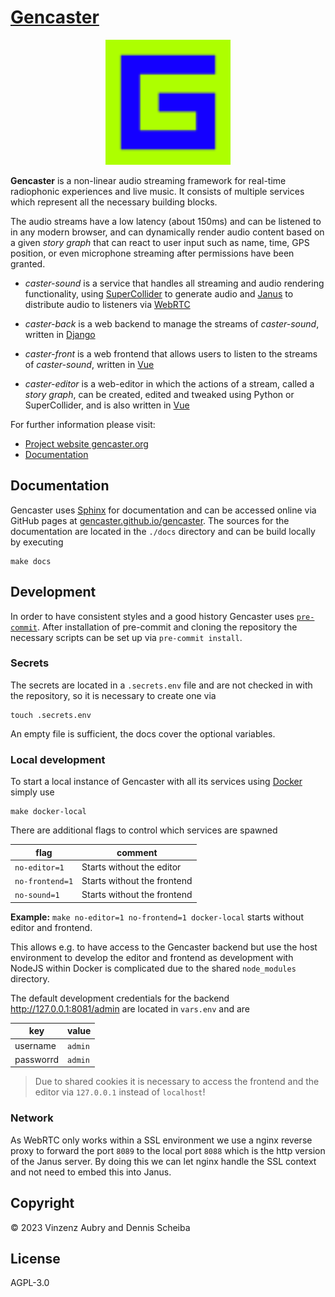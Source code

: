 # [Gencaster](https://gencaster.org)

<p align="center">
  <img width="200" height="200" src="./docs/_static/logo.svg">
</p>

**Gencaster** is a non-linear audio streaming framework for real-time radiophonic experiences and live music. It consists of multiple services which represent all the necessary building blocks.

The audio streams have a low latency (about 150ms) and can be listened to in any modern browser, and can dynamically render audio content based on a given *story graph* that can react to user input such as name, time, GPS position, or even microphone streaming after permissions have been granted.

* *caster-sound* is a service that handles all streaming and audio rendering functionality, using [SuperCollider](https://supercollider.github.io/) to generate audio and [Janus](https://janus.conf.meetecho.com) to distribute audio to listeners via [WebRTC](https://janus.conf.meetecho.com)

* *caster-back* is a web backend to manage the streams of *caster-sound*, written in [Django](https://www.djangoproject.com/)

* *caster-front* is a web frontend that allows users to listen to the streams of *caster-sound*, written in [Vue](https://vuejs.org/)

* *caster-editor* is a web-editor in which the actions of a stream, called a *story graph*, can be created, edited and tweaked using Python or SuperCollider, and is also written in [Vue](https://vuejs.org/)


For further information please visit:

* [Project website gencaster.org](https://gencaster.org)
* [Documentation](https://docs.gencaster.org)

## Documentation

Gencaster uses [Sphinx](https://www.sphinx-doc.org/en/master/) for documentation and can be accessed online via GitHub pages at [gencaster.github.io/gencaster](https://gencaster.github.io/gencaster).
The sources for the documentation are located in the `./docs` directory and can be build locally by executing

```shell
make docs
```

## Development

In order to have consistent styles and a good history Gencaster uses [`pre-commit`](https://pre-commit.com/).
After installation of pre-commit and cloning the repository the necessary scripts can be set up via `pre-commit install`.

### Secrets

The secrets are located in a `.secrets.env` file and are not checked in with the repository, so it is necessary to create one via

```shell
touch .secrets.env
```

An empty file is sufficient, the docs cover the optional variables.

### Local development

To start a local instance of Gencaster with all its services using [Docker](https://www.docker.com/) simply use

```shell
make docker-local
```

There are additional flags to control which services are spawned

flag | comment
--- | ---
`no-editor=1` | Starts without the editor
`no-frontend=1` | Starts without the frontend
`no-sound=1` | Starts without the frontend

**Example:** `make no-editor=1 no-frontend=1 docker-local` starts without editor and frontend.

This allows e.g. to have access to the Gencaster backend but use the host environment to develop the editor and frontend as development with NodeJS within Docker is complicated due to the shared `node_modules` directory.

The default development credentials for the backend <http://127.0.0.1:8081/admin> are located in `vars.env` and are

key | value
--- | ---
username | `admin`
passworrd | `admin`

> Due to shared cookies it is necessary to access the frontend and the editor via `127.0.0.1` instead of `localhost`!

### Network

As WebRTC only works within a SSL environment we use a nginx reverse proxy to forward the port `8089` to the local port `8088` which is the http version of the Janus server.
By doing this we can let nginx handle the SSL context and not need to embed this into Janus.

## Copyright

© 2023 Vinzenz Aubry and Dennis Scheiba

## License

AGPL-3.0
